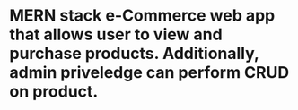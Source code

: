 # MERN stack e-Commerce web app that allows user to view and purchase products. Additionally, admin priveledge can perform CRUD on product.
